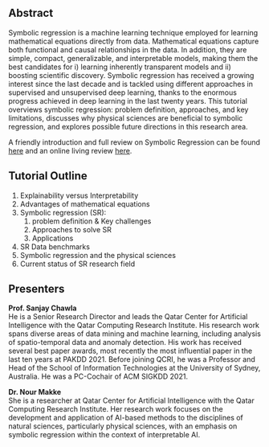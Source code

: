 ## Abstract 
Symbolic regression is a machine learning technique employed for learning mathematical equations directly from data. Mathematical equations capture both functional and causal relationships in the data. In addition, they are simple, compact, generalizable, and interpretable models, making them the best candidates for i) learning inherently transparent models and ii) boosting scientific discovery. Symbolic regression has received a growing interest since the last decade and is tackled using different approaches in supervised and unsupervised deep learning, thanks to the enormous progress achieved in deep learning in the last twenty years. 
This tutorial overviews symbolic regression: problem definition, approaches, and key limitations, discusses why physical sciences are beneficial to symbolic regression, and explores possible future directions in this research area.

A friendly introduction and full review on Symbolic Regression can be found [here](https://link.springer.com/article/10.1007/s10462-023-10622-0) and an online living review [here](https://nmakke.github.io/SR-LivingReview/).

## Tutorial Outline
1. Explainability versus Interpretability
2. Advantages of mathematical equations
3. Symbolic regression (SR):
   1. problem definition & Key challenges
   2. Approaches to solve SR
   3. Applications
4. SR Data benchmarks
5. Symbolic regression and the physical sciences
6. Current status of SR research field
  
## Presenters
**Prof. Sanjay Chawla** <br>
He is a Senior Research Director and leads the Qatar Center for Artificial Intelligence with the Qatar Computing Research Institute. His research work spans diverse areas of data mining and machine learning, including analysis of spatio-temporal
data and anomaly detection. His work has received several best paper awards, most recently the most influential paper in the last ten years at PAKDD 2021. Before joining QCRI, he was a Professor and Head of the School of Information Technologies at the University of Sydney, Australia. He was a PC-Cochair of ACM SIGKDD 2021.

**Dr. Nour Makke** <br>
She is a researcher at Qatar Center for Artificial Intelligence with the Qatar Computing Research Institute. Her research work focuses on the development and application of AI-based methods to the disciplines of natural sciences, particularly physical sciences, with an emphasis on symbolic regression within the context of interpretable AI.
